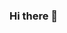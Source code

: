 ### Hi there 👋

<!--
**baamiis/baamiis** is a ✨ _special_ ✨ repository because its `README.md` (this file) appears on your GitHub profile.

Here are some ideas to get you started:

- 🔭 I’m currently working on converting esptool from python to Go
- 🌱 I’m currently learning Go and Rust
- 👯 I’m looking to collaborate on converting the esptool to golang
- 🤔 I’m looking for help with converting the esptool to golang
- 💬 Ask me about anything (from Embedded to backend)
- 📫 How to reach me: baamiis7@gmail.com
- 😄 Pronouns: baamiis7
- ⚡ Fun fact: peace and hapiness = love
-->
